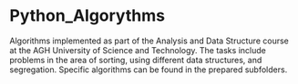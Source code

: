 # Python_Algorythms
Algorithms implemented as part of the Analysis and Data Structure course at the AGH University of Science and Technology. The tasks include problems in the area of sorting, using different data structures, and segregation. Specific algorithms can be found in the prepared subfolders.
